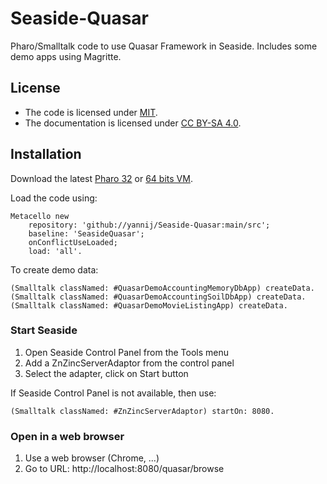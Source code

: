 # Seaside-Quasar
Pharo/Smalltalk code to use Quasar Framework in Seaside. Includes some demo apps using Magritte.

## License

- The code is licensed under [MIT](LICENSE).
- The documentation is licensed under [CC BY-SA 4.0](http://creativecommons.org/licenses/by-sa/4.0/).

## Installation

Download the latest [Pharo 32](https://get.pharo.org/) or [64 bits VM](https://get.pharo.org/64/).

Load the code using:
```
Metacello new
	repository: 'github://yannij/Seaside-Quasar:main/src';
	baseline: 'SeasideQuasar';
	onConflictUseLoaded;
	load: 'all'.
```
To create demo data:
```
(Smalltalk classNamed: #QuasarDemoAccountingMemoryDbApp) createData.
(Smalltalk classNamed: #QuasarDemoAccountingSoilDbApp) createData.
(Smalltalk classNamed: #QuasarDemoMovieListingApp) createData.
```
### Start Seaside
1. Open Seaside Control Panel from the Tools menu
1. Add a ZnZincServerAdaptor from the control panel
1. Select the adapter, click on Start button

If Seaside Control Panel is not available, then use:
```
(Smalltalk classNamed: #ZnZincServerAdaptor) startOn: 8080.
```
### Open in a web browser
1. Use a web browser (Chrome, ...)
1. Go to URL: http://localhost:8080/quasar/browse
